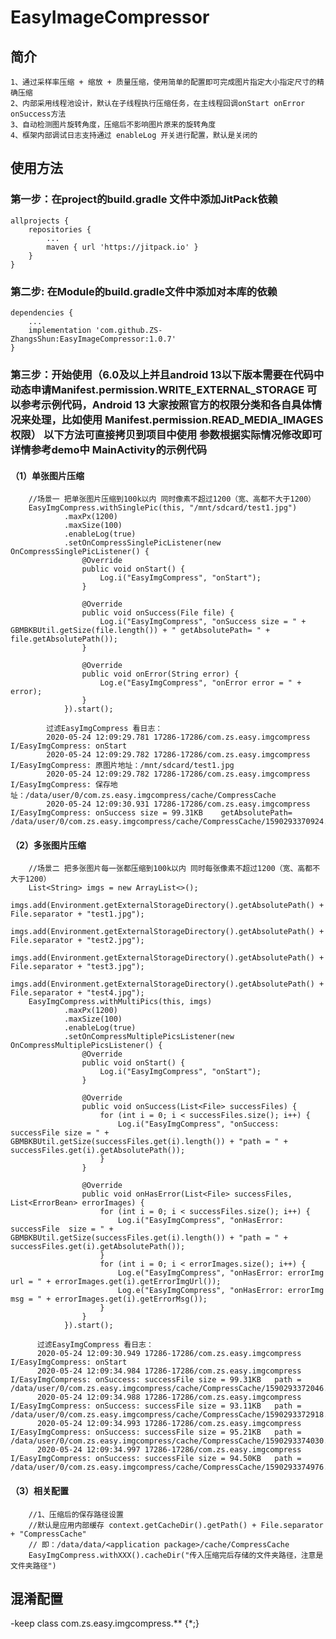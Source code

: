 # EasyImageCompressor
## 简介

    1、通过采样率压缩 + 缩放 + 质量压缩，使用简单的配置即可完成图片指定大小指定尺寸的精确压缩
    2、内部采用线程池设计，默认在子线程执行压缩任务，在主线程回调onStart onError onSuccess方法
    3、自动检测图片旋转角度，压缩后不影响图片原来的旋转角度
    4、框架内部调试日志支持通过 enableLog 开关进行配置，默认是关闭的

## 使用方法

### 第一步：在project的build.gradle 文件中添加JitPack依赖

    allprojects {
        repositories {
            ...
            maven { url 'https://jitpack.io' }
        }
    }

### 第二步: 在Module的build.gradle文件中添加对本库的依赖

    dependencies {
        ...
        implementation 'com.github.ZS-ZhangsShun:EasyImageCompressor:1.0.7'
    }


### 第三步：开始使用（6.0及以上并且android 13以下版本需要在代码中动态申请Manifest.permission.WRITE_EXTERNAL_STORAGE 可以参考示例代码，Android 13 大家按照官方的权限分类和各自具体情况来处理，比如使用 Manifest.permission.READ_MEDIA_IMAGES权限） 以下方法可直接拷贝到项目中使用 参数根据实际情况修改即可 详情参考demo中 MainActivity的示例代码

#### （1）单张图片压缩

        //场景一 把单张图片压缩到100k以内 同时像素不超过1200（宽、高都不大于1200）
        EasyImgCompress.withSinglePic(this, "/mnt/sdcard/test1.jpg")
                .maxPx(1200)
                .maxSize(100)
                .enableLog(true)
                .setOnCompressSinglePicListener(new OnCompressSinglePicListener() {
                    @Override
                    public void onStart() {
                        Log.i("EasyImgCompress", "onStart");
                    }

                    @Override
                    public void onSuccess(File file) {
                        Log.i("EasyImgCompress", "onSuccess size = " + GBMBKBUtil.getSize(file.length()) + " getAbsolutePath= " + file.getAbsolutePath());
                    }

                    @Override
                    public void onError(String error) {
                        Log.e("EasyImgCompress", "onError error = " + error);
                    }
                }).start();

            过滤EasyImgCompress 看日志：
            2020-05-24 12:09:29.781 17286-17286/com.zs.easy.imgcompress I/EasyImgCompress: onStart
            2020-05-24 12:09:29.782 17286-17286/com.zs.easy.imgcompress I/EasyImgCompress: 原图片地址：/mnt/sdcard/test1.jpg
            2020-05-24 12:09:29.782 17286-17286/com.zs.easy.imgcompress I/EasyImgCompress: 保存地址：/data/user/0/com.zs.easy.imgcompress/cache/CompressCache
            2020-05-24 12:09:30.931 17286-17286/com.zs.easy.imgcompress I/EasyImgCompress: onSuccess size = 99.31KB    getAbsolutePath= /data/user/0/com.zs.easy.imgcompress/cache/CompressCache/1590293370924.jpg

#### （2）多张图片压缩

        //场景二 把多张图片每一张都压缩到100k以内 同时每张像素不超过1200（宽、高都不大于1200）
        List<String> imgs = new ArrayList<>();
        imgs.add(Environment.getExternalStorageDirectory().getAbsolutePath() + File.separator + "test1.jpg");
        imgs.add(Environment.getExternalStorageDirectory().getAbsolutePath() + File.separator + "test2.jpg");
        imgs.add(Environment.getExternalStorageDirectory().getAbsolutePath() + File.separator + "test3.jpg");
        imgs.add(Environment.getExternalStorageDirectory().getAbsolutePath() + File.separator + "test4.jpg");
        EasyImgCompress.withMultiPics(this, imgs)
                .maxPx(1200)
                .maxSize(100)
                .enableLog(true)
                .setOnCompressMultiplePicsListener(new OnCompressMultiplePicsListener() {
                    @Override
                    public void onStart() {
                        Log.i("EasyImgCompress", "onStart");
                    }

                    @Override
                    public void onSuccess(List<File> successFiles) {
                        for (int i = 0; i < successFiles.size(); i++) {
                            Log.i("EasyImgCompress", "onSuccess: successFile size = " + GBMBKBUtil.getSize(successFiles.get(i).length()) + "path = " + successFiles.get(i).getAbsolutePath());
                        }
                    }

                    @Override
                    public void onHasError(List<File> successFiles, List<ErrorBean> errorImages) {
                        for (int i = 0; i < successFiles.size(); i++) {
                            Log.i("EasyImgCompress", "onHasError: successFile  size = " + GBMBKBUtil.getSize(successFiles.get(i).length()) + "path = " + successFiles.get(i).getAbsolutePath());
                        }
                        for (int i = 0; i < errorImages.size(); i++) {
                            Log.e("EasyImgCompress", "onHasError: errorImg url = " + errorImages.get(i).getErrorImgUrl());
                            Log.e("EasyImgCompress", "onHasError: errorImg msg = " + errorImages.get(i).getErrorMsg());
                        }
                    }
                }).start();

          过滤EasyImgCompress 看日志：
          2020-05-24 12:09:30.949 17286-17286/com.zs.easy.imgcompress I/EasyImgCompress: onStart
          2020-05-24 12:09:34.984 17286-17286/com.zs.easy.imgcompress I/EasyImgCompress: onSuccess: successFile size = 99.31KB   path = /data/user/0/com.zs.easy.imgcompress/cache/CompressCache/1590293372046.jpg
          2020-05-24 12:09:34.988 17286-17286/com.zs.easy.imgcompress I/EasyImgCompress: onSuccess: successFile size = 93.11KB   path = /data/user/0/com.zs.easy.imgcompress/cache/CompressCache/1590293372918.jpg
          2020-05-24 12:09:34.993 17286-17286/com.zs.easy.imgcompress I/EasyImgCompress: onSuccess: successFile size = 95.21KB   path = /data/user/0/com.zs.easy.imgcompress/cache/CompressCache/1590293374030.jpg
          2020-05-24 12:09:34.997 17286-17286/com.zs.easy.imgcompress I/EasyImgCompress: onSuccess: successFile size = 94.50KB   path = /data/user/0/com.zs.easy.imgcompress/cache/CompressCache/1590293374976.jpg

#### （3）相关配置

        //1、压缩后的保存路径设置
        //默认是应用内部缓存 context.getCacheDir().getPath() + File.separator + "CompressCache"
        // 即：/data/data/<application package>/cache/CompressCache
        EasyImgCompress.withXXX().cacheDir("传入压缩完后存储的文件夹路径，注意是文件夹路径")



## 混淆配置
  -keep class com.zs.easy.imgcompress.** {*;}

